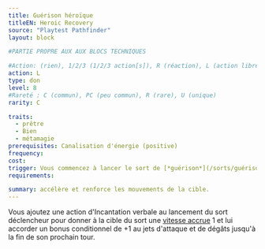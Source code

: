```yaml
---
title: Guérison héroïque
titleEN: Heroic Recovery
source: "Playtest Pathfinder"
layout: block

#PARTIE PROPRE AUX AUX BLOCS TECHNIQUES

#Action: (rien), 1/2/3 (1/2/3 action[s]), R (réaction), L (action libre)
action: L
type: don
level: 8
#Rareté : C (commun), PC (peu commun), R (rare), U (unique)
rarity: C

traits:
  - prêtre
  - Bien
  - métamagie
prerequisites: Canalisation d'énergie (positive)
frequency: 
cost: 
trigger: Vous commencez à lancer le sort de [*guérison*](/sorts/guérison.html).
requirements:

summary: accélère et renforce les mouvements de la cible.
---
```


Vous ajoutez une action d'Incantation verbale au lancement du sort déclencheur pour donner à la cible du sort une [vitesse accrue](/conditions/vitesse-accrue) 1 et lui accorder un bonus conditionnel de +1 au jets d'attaque et de dégâts jusqu'à la fin de son prochain tour.
